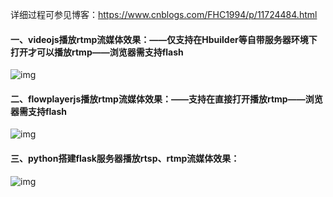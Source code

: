 详细过程可参见博客：<https://www.cnblogs.com/FHC1994/p/11724484.html>

#### 一、videojs播放rtmp流媒体效果：——仅支持在Hbuilder等自带服务器环境下打开才可以播放rtmp——浏览器需支持flash

![img](https://img2018.cnblogs.com/blog/1327126/201910/1327126-20191023144646269-27772646.png)

####  二、flowplayerjs播放rtmp流媒体效果：——支持在直接打开播放rtmp——浏览器需支持flash

![img](https://img2018.cnblogs.com/blog/1327126/201910/1327126-20191023145146657-1658283113.png)

#### 三、python搭建flask服务器播放rtsp、rtmp流媒体效果：

![img](https://img2018.cnblogs.com/blog/1327126/201910/1327126-20191023152716384-2103995875.png)

